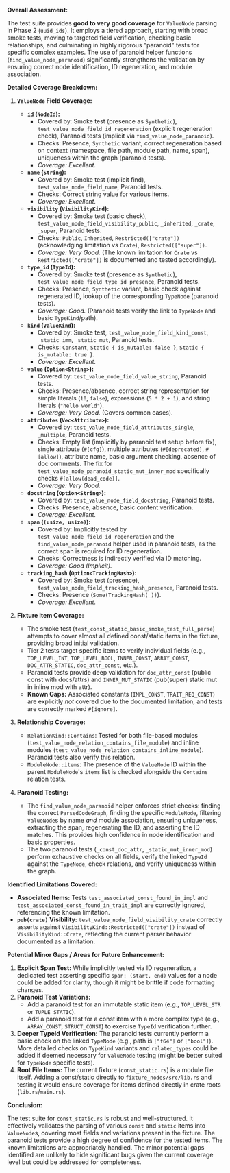 **Overall Assessment:**

The test suite provides **good to very good coverage** for `ValueNode` parsing in Phase 2 (`uuid_ids`). It employs a tiered approach, starting with broad smoke tests, moving to targeted field verification, checking basic relationships, and culminating in highly rigorous "paranoid" tests for specific complex examples. The use of paranoid helper functions (`find_value_node_paranoid`) significantly strengthens the validation by ensuring correct node identification, ID regeneration, and module association.

**Detailed Coverage Breakdown:**

1.  **`ValueNode` Field Coverage:**
    *   **`id` (`NodeId`):**
        *   Covered by: Smoke test (presence as `Synthetic`), `test_value_node_field_id_regeneration` (explicit regeneration check), Paranoid tests (implicit via `find_value_node_paranoid`).
        *   Checks: Presence, `Synthetic` variant, correct regeneration based on context (namespace, file path, module path, name, span), uniqueness within the graph (paranoid tests).
        *   *Coverage: Excellent.*
    *   **`name` (`String`):**
        *   Covered by: Smoke test (implicit find), `test_value_node_field_name`, Paranoid tests.
        *   Checks: Correct string value for various items.
        *   *Coverage: Excellent.*
    *   **`visibility` (`VisibilityKind`):**
        *   Covered by: Smoke test (basic check), `test_value_node_field_visibility_public`, `_inherited`, `_crate`, `_super`, Paranoid tests.
        *   Checks: `Public`, `Inherited`, `Restricted(["crate"])` (acknowledging limitation vs `Crate`), `Restricted(["super"])`.
        *   *Coverage: Very Good.* (The known limitation for `Crate` vs `Restricted(["crate"])` is documented and tested accordingly).
    *   **`type_id` (`TypeId`):**
        *   Covered by: Smoke test (presence as `Synthetic`), `test_value_node_field_type_id_presence`, Paranoid tests.
        *   Checks: Presence, `Synthetic` variant, basic check against regenerated ID, lookup of the corresponding `TypeNode` (paranoid tests).
        *   *Coverage: Good.* (Paranoid tests verify the link to `TypeNode` and basic `TypeKind`/path).
    *   **`kind` (`ValueKind`):**
        *   Covered by: Smoke test, `test_value_node_field_kind_const`, `_static_imm`, `_static_mut`, Paranoid tests.
        *   Checks: `Constant`, `Static { is_mutable: false }`, `Static { is_mutable: true }`.
        *   *Coverage: Excellent.*
    *   **`value` (`Option<String>`):**
        *   Covered by: `test_value_node_field_value_string`, Paranoid tests.
        *   Checks: Presence/absence, correct string representation for simple literals (`10`, `false`), expressions (`5 * 2 + 1`), and string literals (`"hello world"`).
        *   *Coverage: Very Good.* (Covers common cases).
    *   **`attributes` (`Vec<Attribute>`):**
        *   Covered by: `test_value_node_field_attributes_single`, `_multiple`, Paranoid tests.
        *   Checks: Empty list (implicitly by paranoid test setup before fix), single attribute (`#[cfg]`), multiple attributes (`#[deprecated]`, `#[allow]`), attribute name, basic argument checking, absence of doc comments. The fix for `test_value_node_paranoid_static_mut_inner_mod` specifically checks `#[allow(dead_code)]`.
        *   *Coverage: Very Good.*
    *   **`docstring` (`Option<String>`):**
        *   Covered by: `test_value_node_field_docstring`, Paranoid tests.
        *   Checks: Presence, absence, basic content verification.
        *   *Coverage: Excellent.*
    *   **`span` (`(usize, usize)`):**
        *   Covered by: Implicitly tested by `test_value_node_field_id_regeneration` and the `find_value_node_paranoid` helper used in paranoid tests, as the correct span is required for ID regeneration.
        *   Checks: Correctness is indirectly verified via ID matching.
        *   *Coverage: Good (Implicit).*
    *   **`tracking_hash` (`Option<TrackingHash>`):**
        *   Covered by: Smoke test (presence), `test_value_node_field_tracking_hash_presence`, Paranoid tests.
        *   Checks: Presence (`Some(TrackingHash(_))`).
        *   *Coverage: Excellent.*

2.  **Fixture Item Coverage:**
    *   The smoke test (`test_const_static_basic_smoke_test_full_parse`) attempts to cover almost all defined const/static items in the fixture, providing broad initial validation.
    *   Tier 2 tests target specific items to verify individual fields (e.g., `TOP_LEVEL_INT`, `TOP_LEVEL_BOOL`, `INNER_CONST`, `ARRAY_CONST`, `DOC_ATTR_STATIC`, `doc_attr_const`, etc.).
    *   Paranoid tests provide deep validation for `doc_attr_const` (public const with docs/attrs) and `INNER_MUT_STATIC` (pub(super) static mut in inline mod with attr).
    *   **Known Gaps:** Associated constants (`IMPL_CONST`, `TRAIT_REQ_CONST`) are explicitly *not* covered due to the documented limitation, and tests are correctly marked `#[ignore]`.

3.  **Relationship Coverage:**
    *   `RelationKind::Contains`: Tested for both file-based modules (`test_value_node_relation_contains_file_module`) and inline modules (`test_value_node_relation_contains_inline_module`). Paranoid tests also verify this relation.
    *   `ModuleNode::items`: The presence of the `ValueNode` ID within the parent `ModuleNode`'s `items` list is checked alongside the `Contains` relation tests.

4.  **Paranoid Testing:**
    *   The `find_value_node_paranoid` helper enforces strict checks: finding the correct `ParsedCodeGraph`, finding the specific `ModuleNode`, filtering `ValueNode`s by name *and* module association, ensuring uniqueness, extracting the span, regenerating the ID, and asserting the ID matches. This provides high confidence in node identification and basic properties.
    *   The two paranoid tests (`_const_doc_attr`, `_static_mut_inner_mod`) perform exhaustive checks on all fields, verify the linked `TypeId` against the `TypeNode`, check relations, and verify uniqueness within the graph.

**Identified Limitations Covered:**

*   **Associated Items:** Tests `test_associated_const_found_in_impl` and `test_associated_const_found_in_trait_impl` are correctly ignored, referencing the known limitation.
*   **`pub(crate)` Visibility:** `test_value_node_field_visibility_crate` correctly asserts against `VisibilityKind::Restricted(["crate"])` instead of `VisibilityKind::Crate`, reflecting the current parser behavior documented as a limitation.

**Potential Minor Gaps / Areas for Future Enhancement:**

1.  **Explicit Span Test:** While implicitly tested via ID regeneration, a dedicated test asserting specific `span: (start, end)` values for a node could be added for clarity, though it might be brittle if code formatting changes.
2.  **Paranoid Test Variations:**
    *   Add a paranoid test for an immutable static item (e.g., `TOP_LEVEL_STR` or `TUPLE_STATIC`).
    *   Add a paranoid test for a const item with a more complex type (e.g., `ARRAY_CONST`, `STRUCT_CONST`) to exercise `TypeId` verification further.
3.  **Deeper TypeId Verification:** The paranoid tests currently perform a basic check on the linked `TypeNode` (e.g., path is `["f64"]` or `["bool"]`). More detailed checks on `TypeKind` variants and `related_types` could be added if deemed necessary for `ValueNode` testing (might be better suited for `TypeNode` specific tests).
4.  **Root File Items:** The current fixture (`const_static.rs`) is a module file itself. Adding a const/static directly to `fixture_nodes/src/lib.rs` and testing it would ensure coverage for items defined directly in crate roots (`lib.rs`/`main.rs`).

**Conclusion:**

The test suite for `const_static.rs` is robust and well-structured. It effectively validates the parsing of various `const` and `static` items into `ValueNode`s, covering most fields and variations present in the fixture. The paranoid tests provide a high degree of confidence for the tested items. The known limitations are appropriately handled. The minor potential gaps identified are unlikely to hide significant bugs given the current coverage level but could be addressed for completeness.
